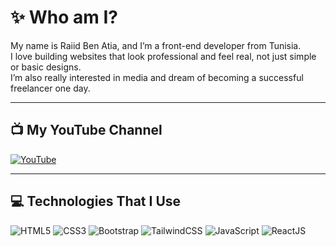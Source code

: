 # ✨ Who am I?

My name is Raiid Ben Atia, and I’m a front-end developer from Tunisia.  
I love building websites that look professional and feel real, not just simple or basic designs.  
I’m also really interested in media and dream of becoming a successful freelancer one day.

---

## 📺 My YouTube Channel

[![YouTube](https://img.shields.io/badge/YouTube-FF0000?style=for-the-badge&logo=youtube&logoColor=white)](https://www.youtube.com/@raiidbenattia)

---

## 💻 Technologies That I Use

![HTML5](https://img.shields.io/badge/HTML5-E34F26?style=for-the-badge&logo=html5&logoColor=white)
![CSS3](https://img.shields.io/badge/CSS3-1572B6?style=for-the-badge&logo=css3&logoColor=white)
![Bootstrap](https://img.shields.io/badge/Bootstrap-563D7C?style=for-the-badge&logo=bootstrap&logoColor=white)
![TailwindCSS](https://img.shields.io/badge/TailwindCSS-38B2AC?style=for-the-badge&logo=tailwind-css&logoColor=white)
![JavaScript](https://img.shields.io/badge/JavaScript-F7DF1E?style=for-the-badge&logo=javascript&logoColor=black)
![ReactJS](https://img.shields.io/badge/ReactJS-61DAFB?style=for-the-badge&logo=react&logoColor=black)
